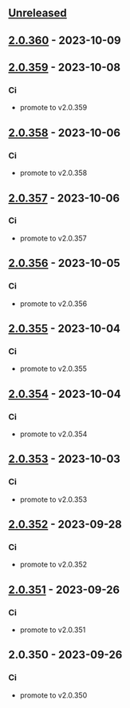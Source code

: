 <a name="unreleased"></a>
## [Unreleased]


<a name="2.0.360"></a>
## [2.0.360] - 2023-10-09

<a name="2.0.359"></a>
## [2.0.359] - 2023-10-08
### Ci
- promote to v2.0.359


<a name="2.0.358"></a>
## [2.0.358] - 2023-10-06
### Ci
- promote to v2.0.358


<a name="2.0.357"></a>
## [2.0.357] - 2023-10-06
### Ci
- promote to v2.0.357


<a name="2.0.356"></a>
## [2.0.356] - 2023-10-05
### Ci
- promote to v2.0.356


<a name="2.0.355"></a>
## [2.0.355] - 2023-10-04
### Ci
- promote to v2.0.355


<a name="2.0.354"></a>
## [2.0.354] - 2023-10-04
### Ci
- promote to v2.0.354


<a name="2.0.353"></a>
## [2.0.353] - 2023-10-03
### Ci
- promote to v2.0.353


<a name="2.0.352"></a>
## [2.0.352] - 2023-09-28
### Ci
- promote to v2.0.352


<a name="2.0.351"></a>
## [2.0.351] - 2023-09-26
### Ci
- promote to v2.0.351


<a name="2.0.350"></a>
## 2.0.350 - 2023-09-26
### Ci
- promote to v2.0.350


[Unreleased]: https://gitlab.industrysoftware.automation.siemens.com/caas-ops/fleet/aws-usea1-qa-qa/compare/2.0.360...HEAD
[2.0.360]: https://gitlab.industrysoftware.automation.siemens.com/caas-ops/fleet/aws-usea1-qa-qa/compare/2.0.359...2.0.360
[2.0.359]: https://gitlab.industrysoftware.automation.siemens.com/caas-ops/fleet/aws-usea1-qa-qa/compare/2.0.358...2.0.359
[2.0.358]: https://gitlab.industrysoftware.automation.siemens.com/caas-ops/fleet/aws-usea1-qa-qa/compare/2.0.357...2.0.358
[2.0.357]: https://gitlab.industrysoftware.automation.siemens.com/caas-ops/fleet/aws-usea1-qa-qa/compare/2.0.356...2.0.357
[2.0.356]: https://gitlab.industrysoftware.automation.siemens.com/caas-ops/fleet/aws-usea1-qa-qa/compare/2.0.355...2.0.356
[2.0.355]: https://gitlab.industrysoftware.automation.siemens.com/caas-ops/fleet/aws-usea1-qa-qa/compare/2.0.354...2.0.355
[2.0.354]: https://gitlab.industrysoftware.automation.siemens.com/caas-ops/fleet/aws-usea1-qa-qa/compare/2.0.353...2.0.354
[2.0.353]: https://gitlab.industrysoftware.automation.siemens.com/caas-ops/fleet/aws-usea1-qa-qa/compare/2.0.352...2.0.353
[2.0.352]: https://gitlab.industrysoftware.automation.siemens.com/caas-ops/fleet/aws-usea1-qa-qa/compare/2.0.351...2.0.352
[2.0.351]: https://gitlab.industrysoftware.automation.siemens.com/caas-ops/fleet/aws-usea1-qa-qa/compare/2.0.350...2.0.351
